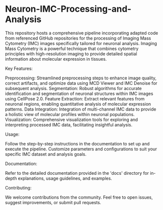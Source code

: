 # Neuron-IMC-Processing-and-Analysis

This repository hosts a comprehensive pipeline incorporating adapted code from referenced GitHub repositories  for the processing of Imaging Mass Cytometry (IMC) images specifically tailored for neuronal analysis. Imaging Mass Cytometry is a powerful technique that combines cytometry principles with high-resolution imaging to provide detailed spatial information about molecular expression in tissues.

Key Features:

Preprocessing: Streamlined preprocessing steps to enhance image quality, correct artifacts, and optimize data using MCD Viewer and IMC Denoise for subsequent analysis.
Segmentation: Robust algorithms for accurate identification and segmentation of neuronal structures within IMC images using CellPose 2.0.
Feature Extraction: Extract relevant features from neuronal regions, enabling quantitative analysis of molecular expression patterns.
Data Integration: Integration of multi-channel IMC data to provide a holistic view of molecular profiles within neuronal populations.
Visualization: Comprehensive visualization tools for exploring and interpreting processed IMC data, facilitating insightful analysis.

Usage:

Follow the step-by-step instructions in the documentation to set up and execute the pipeline.
Customize parameters and configurations to suit your specific IMC dataset and analysis goals.

Documentation:

Refer to the detailed documentation provided in the 'docs' directory for in-depth explanations, usage guidelines, and examples.

Contributing:

We welcome contributions from the community. Feel free to open issues, suggest improvements, or submit pull requests.

